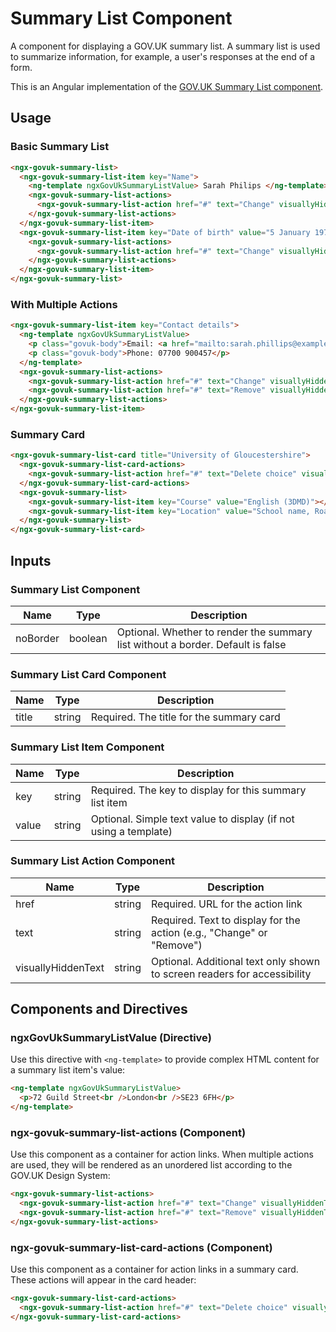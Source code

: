 # Summary List Component

A component for displaying a GOV.UK summary list. A summary list is used to summarize information, for example, a user's responses at the end of a form.

This is an Angular implementation of the [GOV.UK Summary List component](https://design-system.service.gov.uk/components/summary-list/).

## Usage

### Basic Summary List

```html
<ngx-govuk-summary-list>
  <ngx-govuk-summary-list-item key="Name">
    <ng-template ngxGovUkSummaryListValue> Sarah Philips </ng-template>
    <ngx-govuk-summary-list-actions>
      <ngx-govuk-summary-list-action href="#" text="Change" visuallyHiddenText="name"></ngx-govuk-summary-list-action>
    </ngx-govuk-summary-list-actions>
  </ngx-govuk-summary-list-item>
  <ngx-govuk-summary-list-item key="Date of birth" value="5 January 1978">
    <ngx-govuk-summary-list-actions>
      <ngx-govuk-summary-list-action href="#" text="Change" visuallyHiddenText="date of birth"></ngx-govuk-summary-list-action>
    </ngx-govuk-summary-list-actions>
  </ngx-govuk-summary-list-item>
</ngx-govuk-summary-list>
```

### With Multiple Actions

```html
<ngx-govuk-summary-list-item key="Contact details">
  <ng-template ngxGovUkSummaryListValue>
    <p class="govuk-body">Email: <a href="mailto:sarah.phillips@example.com">sarah.phillips@example.com</a></p>
    <p class="govuk-body">Phone: 07700 900457</p>
  </ng-template>
  <ngx-govuk-summary-list-actions>
    <ngx-govuk-summary-list-action href="#" text="Change" visuallyHiddenText="contact details"></ngx-govuk-summary-list-action>
    <ngx-govuk-summary-list-action href="#" text="Remove" visuallyHiddenText="contact details"></ngx-govuk-summary-list-action>
  </ngx-govuk-summary-list-actions>
</ngx-govuk-summary-list-item>
```

### Summary Card

```html
<ngx-govuk-summary-list-card title="University of Gloucestershire">
  <ngx-govuk-summary-list-card-actions>
    <ngx-govuk-summary-list-action href="#" text="Delete choice" visuallyHiddenText="of University of Gloucestershire"></ngx-govuk-summary-list-action>
  </ngx-govuk-summary-list-card-actions>
  <ngx-govuk-summary-list>
    <ngx-govuk-summary-list-item key="Course" value="English (3DMD)"></ngx-govuk-summary-list-item>
    <ngx-govuk-summary-list-item key="Location" value="School name, Road, City, SW1 1AA"></ngx-govuk-summary-list-item>
  </ngx-govuk-summary-list>
</ngx-govuk-summary-list-card>
```

## Inputs

### Summary List Component

| Name     | Type    | Description                                                                     |
| -------- | ------- | ------------------------------------------------------------------------------- |
| noBorder | boolean | Optional. Whether to render the summary list without a border. Default is false |

### Summary List Card Component

| Name  | Type   | Description                              |
| ----- | ------ | ---------------------------------------- |
| title | string | Required. The title for the summary card |

### Summary List Item Component

| Name  | Type   | Description                                                      |
| ----- | ------ | ---------------------------------------------------------------- |
| key   | string | Required. The key to display for this summary list item          |
| value | string | Optional. Simple text value to display (if not using a template) |

### Summary List Action Component

| Name               | Type   | Description                                                              |
| ------------------ | ------ | ------------------------------------------------------------------------ |
| href               | string | Required. URL for the action link                                        |
| text               | string | Required. Text to display for the action (e.g., "Change" or "Remove")    |
| visuallyHiddenText | string | Optional. Additional text only shown to screen readers for accessibility |

## Components and Directives

### ngxGovUkSummaryListValue (Directive)

Use this directive with `<ng-template>` to provide complex HTML content for a summary list item's value:

```html
<ng-template ngxGovUkSummaryListValue>
  <p>72 Guild Street<br />London<br />SE23 6FH</p>
</ng-template>
```

### ngx-govuk-summary-list-actions (Component)

Use this component as a container for action links. When multiple actions are used, they will be rendered as an unordered list according to the GOV.UK Design System:

```html
<ngx-govuk-summary-list-actions>
  <ngx-govuk-summary-list-action href="#" text="Change" visuallyHiddenText="name"></ngx-govuk-summary-list-action>
  <ngx-govuk-summary-list-action href="#" text="Remove" visuallyHiddenText="name"></ngx-govuk-summary-list-action>
</ngx-govuk-summary-list-actions>
```

### ngx-govuk-summary-list-card-actions (Component)

Use this component as a container for action links in a summary card. These actions will appear in the card header:

```html
<ngx-govuk-summary-list-card-actions>
  <ngx-govuk-summary-list-action href="#" text="Delete choice" visuallyHiddenText="of University of Gloucestershire"></ngx-govuk-summary-list-action>
</ngx-govuk-summary-list-card-actions>
```
